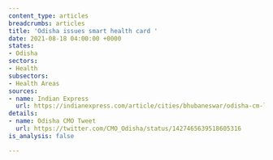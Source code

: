 ```yaml
---
content_type: articles
breadcrumbs: articles
title: 'Odisha issues smart health card '
date: 2021-08-18 04:00:00 +0000
states:
- Odisha
sectors:
- Health
subsectors:
- Health Areas
sources:
- name: Indian Express
  url: https://indianexpress.com/article/cities/bhubaneswar/odisha-cm-launches-smart-health-cards-to-benefit-over-3-5-crore-people-7454673/
details:
- name: Odisha CMO Tweet
  url: https://twitter.com/CMO_Odisha/status/1427465639518605316
is_analysis: false

---
```


